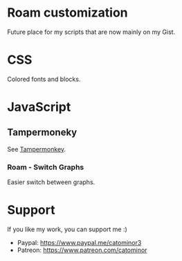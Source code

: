 # Roam customization
Future place for my scripts that are now mainly on my Gist. 

# CSS
Colored fonts and blocks. 

# JavaScript
## Tampermoneky 
See [Tampermonkey](https://www.tampermonkey.net). 

### Roam - Switch Graphs
Easier switch between graphs. 

# Support

If you like my work, you can support me :)  
- Paypal: https://www.paypal.me/catominor3
- Patreon: https://www.patreon.com/catominor

